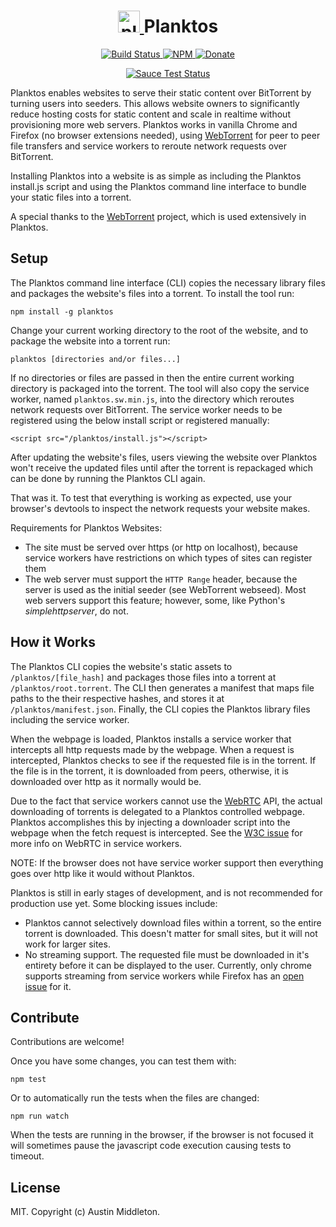 <h1 align="center">
  <a href="https://xuset.github.io/planktos/">
    <img src="https://xuset.github.io/planktos/planktos-logo.png" width="35" alt="planktos">
  </a>
  Planktos
</h1>

<p align="center">
  <a href="https://travis-ci.org/xuset/planktos">
    <img alt="Build Status" src="https://travis-ci.org/xuset/planktos.svg?branch=master">
  </a>
  <a href="https://npmjs.org/package/planktos">
    <img alt="NPM" src="https://img.shields.io/npm/v/planktos.svg">
  </a>
  <a href="https://www.paypal.me/xuset">
    <img alt="Donate" src="https://img.shields.io/badge/Donate-PayPal-green.svg">
  </a>
</p>

<p align="center">
  <a href="https://saucelabs.com/u/xuset-planktos">
    <img alt="Sauce Test Status" src="https://saucelabs.com/browser-matrix/xuset-planktos.svg">
  </a>
</p>

Planktos enables websites to serve their static content over BitTorrent by turning users into seeders. This allows website owners to significantly reduce hosting costs for static content and scale in realtime without provisioning more web servers. Planktos works in vanilla Chrome and Firefox (no browser extensions needed), using [WebTorrent](https://webtorrent.io) for peer to peer file transfers and service workers to reroute network requests over BitTorrent.

Installing Planktos into a website is as simple as including the Planktos install.js script and using the Planktos command line interface to bundle your static files into a torrent.

A special thanks to the [WebTorrent](https://webtorrent.io) project, which is used extensively in Planktos.

## Setup

The Planktos command line interface (CLI) copies the necessary library files and packages the website's files into a torrent. To install the tool run:

`npm install -g planktos`

Change your current working directory to the root of the website, and to package the website into a torrent run:

`planktos [directories and/or files...]`

If no directories or files are passed in then the entire current working directory is packaged into the torrent. The tool will also copy the service worker, named `planktos.sw.min.js`, into the directory which reroutes network requests over BitTorrent. The service worker needs to be registered using the below install script or registered manually:

`<script src="/planktos/install.js"></script>`

After updating the website's files, users viewing the website over Planktos won't receive the updated files until after the torrent is repackaged which can be done by running the Planktos CLI again.

That was it. To test that everything is working as expected, use your browser's devtools to inspect the network requests your website makes.

Requirements for Planktos Websites:
 * The site must be served over https (or http on localhost), because service workers have restrictions on which types of sites can register them
 * The web server must support the `HTTP Range` header, because the server is used as the initial seeder (see WebTorrent webseed). Most web servers support this feature; however, some, like Python's _simplehttpserver_, do not.

## How it Works

The Planktos CLI copies the website's static assets to `/planktos/[file_hash]` and packages those files into a torrent at `/planktos/root.torrent`. The CLI then generates a manifest that maps file paths to the their respective hashes, and stores it at `/planktos/manifest.json`. Finally, the CLI copies the Planktos library files including the service worker.

When the webpage is loaded, Planktos installs a service worker that intercepts all http requests made by the webpage. When a request is intercepted, Planktos checks to see if the requested file is in the torrent. If the file is in the torrent, it is downloaded from peers, otherwise, it is downloaded over http as it normally would be.

Due to the fact that service workers cannot use the [WebRTC](https://developer.mozilla.org/en-US/docs/Web/API/WebRTC_API) API, the actual downloading of torrents is delegated to a Planktos controlled webpage. Planktos accomplishes this by injecting a downloader script into the webpage when the fetch request is intercepted. See the [W3C issue](https://github.com/w3c/webrtc-pc/issues/230) for more info on WebRTC in service workers.

NOTE: If the browser does not have service worker support then everything goes over http like it would without
Planktos.

Planktos is still in early stages of development, and is not recommended for production use yet. Some blocking issues include:
 * Planktos cannot selectively download files within a torrent, so the entire torrent is downloaded. This doesn't matter for small sites, but it will not work for larger sites.
 * No streaming support. The requested file must be downloaded in it's entirety before it can be displayed to the user. Currently, only chrome supports streaming from service workers while Firefox has an [open issue](https://bugzilla.mozilla.org/show_bug.cgi?id=1128959) for it.

## Contribute

Contributions are welcome!

Once you have some changes, you can test them with:

`npm test`

Or to automatically run the tests when the files are changed:

`npm run watch`

When the tests are running in the browser, if the browser is not focused it will sometimes pause the javascript code execution causing tests to timeout.

## License

MIT. Copyright (c) Austin Middleton.
